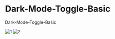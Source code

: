 # Dark-Mode-Toggle-Basic
Dark-Mode-Toggle-Basic

![1](https://github.com/BagaturBey/Dark-Mode-Toggle-Basic/assets/107503923/ab454ab6-0a49-462e-8060-9d1129920c9d)
![2](https://github.com/BagaturBey/Dark-Mode-Toggle-Basic/assets/107503923/91c344cb-c14a-4617-bc54-b2b857b0ae4a)
